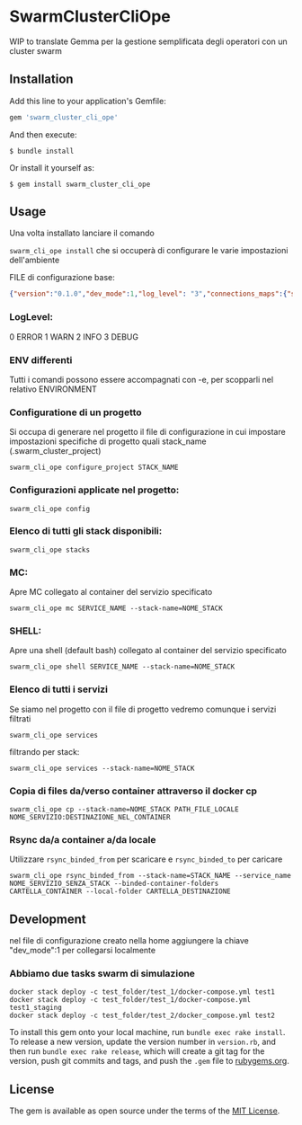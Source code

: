# SwarmClusterCliOpe
WIP to translate
Gemma per la gestione semplificata degli operatori con un cluster swarm

## Installation

Add this line to your application's Gemfile:

```ruby
gem 'swarm_cluster_cli_ope'
```

And then execute:

    $ bundle install

Or install it yourself as:

    $ gem install swarm_cluster_cli_ope

## Usage

Una volta installato lanciare il comando 

```swarm_cli_ope install``` che si occuperà di configurare le varie impostazioni dell'ambiente

FILE di configurazione base:
```json
{"version":"0.1.0","dev_mode":1,"log_level": "3","connections_maps":{"swm1": "swarm_node_1","swm2": "swarm_node_2","swm3": "swarm_node_3"}}
```

### LogLevel:
0 ERROR
1 WARN
2 INFO
3 DEBUG


### ENV differenti
Tutti i comandi possono essere accompagnati con -e, per scopparli nel relativo ENVIRONMENT

### Configuratione di un progetto
Si occupa di generare nel progetto il file di configurazione in cui impostare impostazioni specifiche di progetto
quali stack_name (.swarm_cluster_project)
```shell script
swarm_cli_ope configure_project STACK_NAME
```

### Configurazioni applicate nel progetto:
```shell script
swarm_cli_ope config
```

### Elenco di tutti gli stack disponibili:
```shell script
swarm_cli_ope stacks
```


### MC:
Apre MC collegato al container del servizio specificato
```shell script
swarm_cli_ope mc SERVICE_NAME --stack-name=NOME_STACK
```

### SHELL:
Apre una shell (default bash) collegato al container del servizio specificato
```shell script
swarm_cli_ope shell SERVICE_NAME --stack-name=NOME_STACK
```

### Elenco di tutti i servizi
Se siamo nel progetto con il file di progetto vedremo comunque i servizi filtrati
```shell script
swarm_cli_ope services
```

filtrando per stack:
  
```shell script
swarm_cli_ope services --stack-name=NOME_STACK
```

### Copia di files da/verso container attraverso il docker cp   
```shell script
swarm_cli_ope cp --stack-name=NOME_STACK PATH_FILE_LOCALE NOME_SERVIZIO:DESTINAZIONE_NEL_CONTAINER
```

### Rsync da/a container a/da locale

Utilizzare `rsync_binded_from` per scaricare e `rsync_binded_to` per caricare


```shell script
swarm_cli_ope rsync_binded_from --stack-name=STACK_NAME --service_name NOME_SERVIZIO_SENZA_STACK --binded-container-folders CARTELLA_CONTAINER --local-folder CARTELLA_DESTINAZIONE
```

## Development

nel file di configurazione creato nella home aggiungere la chiave "dev_mode":1 per collegarsi localmente

### Abbiamo due tasks swarm di simulazione
```shell script
docker stack deploy -c test_folder/test_1/docker-compose.yml test1
docker stack deploy -c test_folder/test_1/docker-compose.yml test1_staging
docker stack deploy -c test_folder/test_2/docker_compose.yml test2
```

To install this gem onto your local machine, run `bundle exec rake install`. To release a new version, update the version 
number in `version.rb`, and then run `bundle exec rake release`, which will create a git tag for the version, push git 
commits and tags, and push the `.gem` file to [rubygems.org](https://rubygems.org).


## License

The gem is available as open source under the terms of the [MIT License](https://opensource.org/licenses/MIT).
 